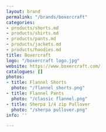 ```yaml
---
layout: brand
permalink: "/brands/boxercraft"
categories:
- products/shorts.md
- products/shirts.md
- products/pants.md
- products/jackets.md
- products/hoodies.md
title: Boxercraft
logo: "/boxercraft logo.jpg"
website: https://www.boxercraft.com/
catalogues: []
photos:
- title: Flannel Shorts
  photo: "/flannel shorts.png"
- title: Flannel Pants
  photo: "/classic flannel.png"
- title: Sherpa 1/4 zip Pullover
  photo: "/sherpa pullover.png"
info: ''

---
```

